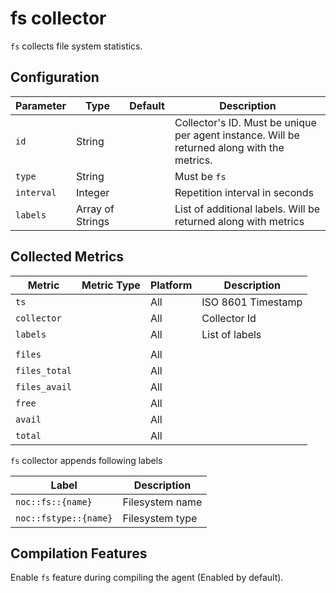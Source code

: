 # fs collector

`fs` collects file system statistics.

## Configuration

| Parameter  | Type             | Default | Description                                                                                 |
| ---------- | ---------------- | ------- | ------------------------------------------------------------------------------------------- |
| `id`       | String           |         | Collector's ID. Must be unique per agent instance. Will be returned along with the metrics. |
| `type`     | String           |         | Must be `fs`                                                                                |
| `interval` | Integer          |         | Repetition interval in seconds                                                              |
| `labels`   | Array of Strings |         | List of additional labels. Will be returned along with metrics                              |

## Collected Metrics

| Metric        | Metric Type | Platform | Description        |
| ------------- | ----------- | -------- | ------------------ |
| `ts`          |             | All      | ISO 8601 Timestamp |
| `collector`   |             | All      | Collector Id       |
| `labels`      |             | All      | List of labels     |
|               |             |          |                    |
| `files`       |             | All      |                    |
| `files_total` |             | All      |                    |
| `files_avail` |             | All      |                    |
| `free`        |             | All      |                    |
| `avail`       |             | All      |                    |
| `total`       |             | All      |                    |

`fs` collector appends following labels

| Label                 | Description     |
| --------------------- | --------------- |
| `noc::fs::{name}`     | Filesystem name |
| `noc::fstype::{name}` | Filesystem type |

## Compilation Features

Enable `fs` feature during compiling the agent (Enabled by default).
